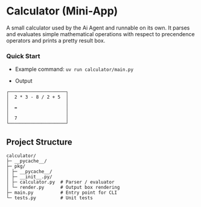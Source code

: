 # Calculator (Mini-App)
A small calculator used by the Ai Agent and runnable on its own. It parses and evaluates simple mathematical operations with respect to precendence operators and prints a pretty result box. 


### Quick Start
- Example command:
```uv run calculator/main.py```

- Output
```
┌─────────────────────┐
│  2 * 3 - 8 / 2 + 5  │
│                     │
│  =                  │
│                     │
│  7                  │
└─────────────────────┘
```


## Project Structure
```
calculator/
├─ __pycache__/
├─ pkg/
│ ├─ __pycache__/
│ ├─ __init__.py/
│ ├─ calculator.py  # Parser / evaluator
│ └─ render.py      # Output box rendering
├─ main.py          # Entry point for CLI
└─ tests.py         # Unit tests
```
